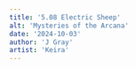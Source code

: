 ```yaml
---
title: '5.08 Electric Sheep'
alt: 'Mysteries of the Arcana'
date: '2024-10-03'
author: 'J Gray'
artist: 'Keira'
---
```

